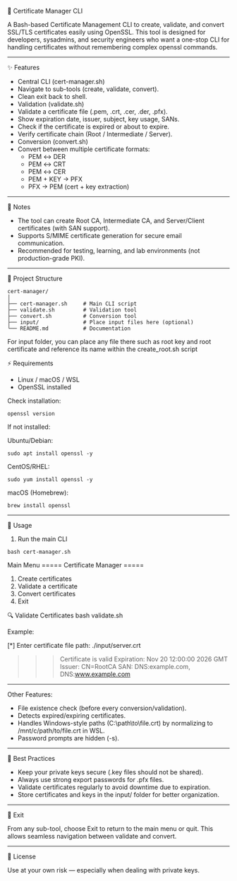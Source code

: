 📜 Certificate Manager CLI

A Bash-based Certificate Management CLI to create, validate, and convert SSL/TLS certificates easily using OpenSSL.
This tool is designed for developers, sysadmins, and security engineers who want a one-stop CLI for handling certificates without remembering complex openssl commands.

---

✨ Features

- Central CLI (cert-manager.sh)
- Navigate to sub-tools (create, validate, convert).
- Clean exit back to shell.
- Validation (validate.sh)
- Validate a certificate file (.pem, .crt, .cer, .der, .pfx).
- Show expiration date, issuer, subject, key usage, SANs.
- Check if the certificate is expired or about to expire.
- Verify certificate chain (Root / Intermediate / Server).
- Conversion (convert.sh)
- Convert between multiple certificate formats:
   - PEM ↔ DER
   - PEM ↔ CRT
   - PEM ↔ CER
   - PEM + KEY → PFX
   - PFX → PEM (cert + key extraction)


---


📖 Notes

- The tool can create Root CA, Intermediate CA, and Server/Client certificates (with SAN support).
- Supports S/MIME certificate generation for secure email communication.
- Recommended for testing, learning, and lab environments (not production-grade PKI).

---

📂 Project Structure

```
cert-manager/
│
├── cert-manager.sh     # Main CLI script
├── validate.sh         # Validation tool
├── convert.sh          # Conversion tool
├── input/              # Place input files here (optional)
└── README.md           # Documentation
```

For input folder, you can place any file there such as root key and root certificate and reference its name within the create_root.sh script


⚡ Requirements

- Linux / macOS / WSL
- OpenSSL installed

Check installation:

```
openssl version
```

If not installed:

Ubuntu/Debian:

```
sudo apt install openssl -y
```

CentOS/RHEL:

```
sudo yum install openssl -y
```

macOS (Homebrew):

```
brew install openssl
```

---

🚀 Usage
1. Run the main CLI
```
bash cert-manager.sh
```

Main Menu
===== Certificate Manager =====
1) Create certificates
2) Validate a certificate
3) Convert certificates
4) Exit


🔍 Validate Certificates
bash validate.sh

Example:

[*] Enter certificate file path: ./input/server.crt
>>> Certificate is valid
>>> Expiration: Nov 20 12:00:00 2026 GMT
>>> Issuer: CN=RootCA
>>> SAN: DNS:example.com, DNS:www.example.com

---

Other Features:

- File existence check (before every conversion/validation).
- Detects expired/expiring certificates.
- Handles Windows-style paths (C:\path\to\file.crt) by normalizing to /mnt/c/path/to/file.crt in WSL.
- Password prompts are hidden (-s).

---

📌 Best Practices

- Keep your private keys secure (.key files should not be shared).
- Always use strong export passwords for .pfx files.
- Validate certificates regularly to avoid downtime due to expiration.
- Store certificates and keys in the input/ folder for better organization.

---

🏁 Exit

From any sub-tool, choose Exit to return to the main menu or quit.
This allows seamless navigation between validate and convert.

---

📜 License

Use at your own risk — especially when dealing with private keys.
